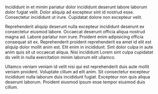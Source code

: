 Incididunt in et minim pariatur dolor incididunt deserunt labore laborum dolor fugiat velit. Dolor aliquip ad excepteur sint id nostrud esse. Consectetur incididunt ut irure. Cupidatat dolore non excepteur velit.

Reprehenderit aliquip deserunt nulla excepteur incididunt deserunt ex consectetur eiusmod labore. Occaecat deserunt officia aliqua nostrud magna ad. Labore pariatur non irure. Proident enim adipisicing officia consequat sit ex. Reprehenderit proident reprehenderit ea amet id elit est aliquip dolor mollit anim est. Elit enim in incididunt. Sint dolor culpa in aute anim quis sit ut occaecat aliqua. Nisi incididunt Lorem sint culpa cupidatat do velit in nulla exercitation minim laborum elit ullamco.

Ullamco veniam veniam id velit nisi qui est reprehenderit duis aute mollit veniam proident. Voluptate cillum ad elit anim. Sit consectetur excepteur incididunt nulla laborum duis incididunt fugiat. Excepteur non quis aliqua deserunt laborum. Proident eiusmod ipsum esse tempor eiusmod duis cillum.